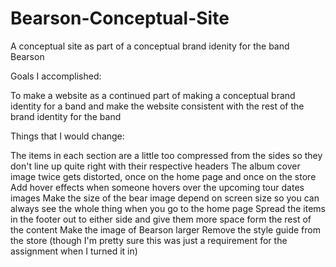 # Bearson-Conceptual-Site
A conceptual site as part of a conceptual brand idenity for the band Bearson

Goals I accomplished:

To make a website as a continued part of making a conceptual brand identity for a band and make the website consistent with the rest of the brand identity for the band

Things that I would change:

The items in each section are a little too compressed from the sides so they don't line up quite right with their respective headers
The album cover image twice gets distorted, once on the home page and once on the store
Add hover effects when someone hovers over the upcoming tour dates images
Make the size of the bear image depend on screen size so you can always see the whole thing when you go to the home page
Spread the items in the footer out to either side and give them more space form the rest of the content
Make the image of Bearson larger
Remove the style guide from the store (though I'm pretty sure this was just a requirement for the assignment when I turned it in)
